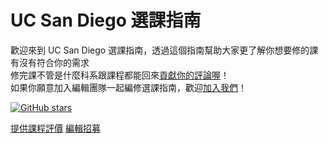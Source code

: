 # UC San Diego 選課指南
歡迎來到 UC San Diego 選課指南，透過這個指南幫助大家更了解你想要修的課有沒有符合你的需求  
修完課不管是什麼科系跟課程都能回來[貢獻你的評論喔](https://forms.gle/pnvXEYjoiaEem1dN6)！  
如果你願意加入編輯團隊一起編修選課指南，歡迎[加入我們](https://forms.gle/iWNEzrevyEEuryUX9)！  

[![GitHub stars](https://img.shields.io/github/stars/Dawson-ma/UCSD-Course-Review.svg?style=social&label=Star)](https://github.com/Dawson-ma/UCSD-Course-Review)

[提供課程評價](https://forms.gle/pnvXEYjoiaEem1dN6) [編輯招募](https://forms.gle/iWNEzrevyEEuryUX9)
